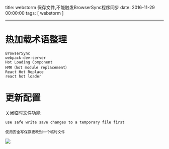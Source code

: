 title: webstorm 保存文件,不能触发BrowserSync程序同步
date: 2016-11-29 00:00:00
tags: [ webstorm ]




---
# 热加载术语整理
```
BrowserSync
webpack-dev-server
Hot Loading Component
HMR（hot module replacement）
React Hot Replace
react hot loader
```


# 更新配置
关闭临时文件功能
```
use safe write save changes to a temporary file first

使用安全写保存更改到一个临时文件

```
![](http://7xnbs3.com1.z0.glb.clouddn.com/17-1-19/98410013-file_1484816592625_f20c.png) 